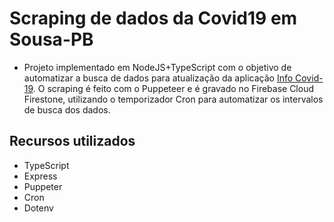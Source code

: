 # Scraping de dados da Covid19 em Sousa-PB
  - Projeto implementado em NodeJS+TypeScript com o objetivo de automatizar a busca de dados para atualização da aplicação [Info Covid-19](https://infocovid19app.herokuapp.com/). O scraping é feito com o Puppeteer e é gravado no Firebase Cloud Firestone, utilizando o temporizador Cron para automatizar os intervalos de busca dos dados.
  
## Recursos utilizados
- TypeScript
- Express
- Puppeter
- Cron
- Dotenv